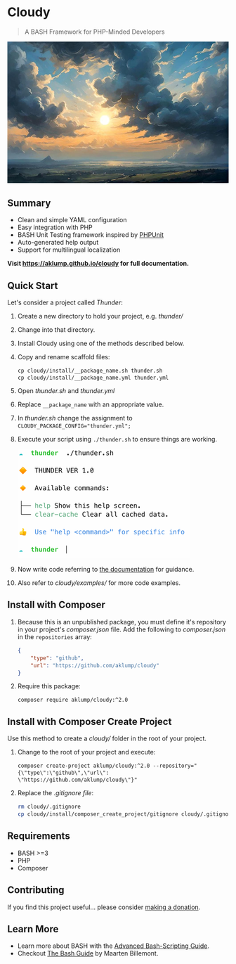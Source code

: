 # Cloudy

> A BASH Framework for PHP-Minded Developers

![cloudy](images/hero_image.jpg)

## Summary

* Clean and simple YAML configuration
* Easy integration with PHP
* BASH Unit Testing framework inspired by [PHPUnit](https://phpunit.de)
* Auto-generated help output
* Support for multilingual localization

**Visit <https://aklump.github.io/cloudy> for full documentation.**

## Quick Start

Let's consider a project called _Thunder_:

1. Create a new directory to hold your project, e.g. _thunder/_
2. Change into that directory.
3. Install Cloudy using one of the methods described below.
4. Copy and rename scaffold files:
   ```shell
   cp cloudy/install/__package_name.sh thunder.sh
   cp cloudy/install/__package_name.yml thunder.yml
   ```
5. Open _thunder.sh_ and _thunder.yml_
7. Replace `__package_name` with an appropriate value.
6. In _thunder.sh_ change the assignment to `CLOUDY_PACKAGE_CONFIG="thunder.yml";`
8. Execute your script using `./thunder.sh` to ensure things are working.

   ![All Good](images/thunder_installed.png)

9. Now write code referring to [the documentation](https://aklump.github.io/cloudy/README.html) for guidance.
1. Also refer to _cloudy/examples/_ for more code examples.

## Install with Composer

1. Because this is an unpublished package, you must define it's repository in
   your project's _composer.json_ file. Add the following to _composer.json_ in
   the `repositories` array:
   
    ```json
    {
        "type": "github",
        "url": "https://github.com/aklump/cloudy"
    }
    ```
1. Require this package:
   
    ```
    composer require aklump/cloudy:^2.0
    ```

## Install with Composer Create Project

Use this method to create a _cloudy/_ folder in the root of your project.

1. Change to the root of your project and execute:
   ```shell
   composer create-project aklump/cloudy:^2.0 --repository="{\"type\":\"github\",\"url\": \"https://github.com/aklump/cloudy\"}"
   ```   
2. Replace the _.gitignore file_:
    ```bash
    rm cloudy/.gitignore
    cp cloudy/install/composer_create_project/gitignore cloudy/.gitignore
    ```

## Requirements

* BASH >=3
* PHP
* Composer

## Contributing

If you find this project useful... please consider [making a donation](https://www.paypal.com/cgi-bin/webscr?cmd=_s-xclick&hosted_button_id=4E5KZHDQCEUV8&item_name=Gratitude%20for%20aklump%2Fcloudy).

## Learn More

* Learn more about BASH with the [Advanced Bash-Scripting Guide](https://www.tldp.org/LDP/abs/html/).
* Checkout [The Bash Guide](https://guide.bash.academy/) by Maarten Billemont.
